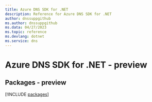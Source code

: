 ```yaml
---
title: Azure DNS SDK for .NET
description: Reference for Azure DNS SDK for .NET
author: dnssuppgithub
ms.author: dnssuppgithub
ms.data: 04/27/2023
ms.topic: reference
ms.devlang: dotnet
ms.service: dns
---
```

# Azure DNS SDK for .NET - preview
## Packages - preview
[!INCLUDE [packages](dns-index.md)]
